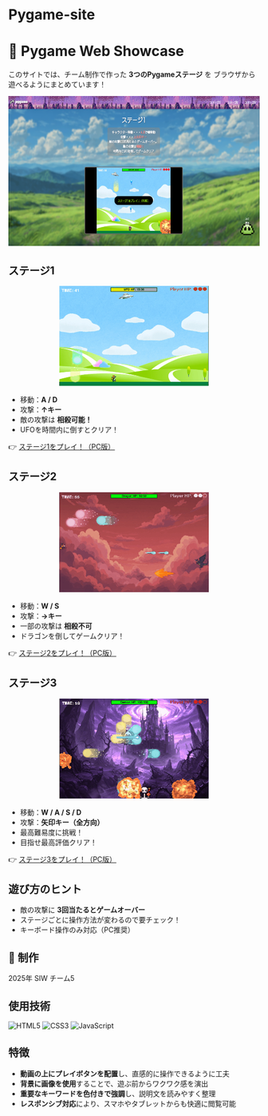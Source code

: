 # Pygame-site
# 🌟 Pygame Web Showcase

このサイトでは、チーム制作で作った **3つのPygameステージ** を
ブラウザから遊べるようにまとめています！

<p align="center">
  <img src="images/site.png" alt="site_img" height="300px" width="637">
</p>

## ステージ1
<p align="center">
    <img src="images/stage1.gif" alt="ステージ1デモ" width="300">
</p>

- 移動：**A / D**
- 攻撃：**↑キー**
- 敵の攻撃は **相殺可能！**
- UFOを時間内に倒すとクリア！

👉 [ステージ1をプレイ！（PC版）](https://okamoto-airi.github.io/web-pygame_level1_PC/)

## ステージ2
<p align="center">
    <img src="images/stage2.gif" alt="ステージ2デモ" width="300">
</p>

- 移動：**W / S**
- 攻撃：**→キー**
- 一部の攻撃は **相殺不可**
- ドラゴンを倒してゲームクリア！

👉 [ステージ2をプレイ！（PC版）](https://okamoto-airi.github.io/web-pygame_level2-PC/)

## ステージ3
<p align="center">
    <img src="images/stage3.gif" alt="ステージ3デモ" width="300">
</p>

- 移動：**W / A / S / D**
- 攻撃：**矢印キー（全方向）**
- 最高難易度に挑戦！
- 目指せ最高評価クリア！

👉 [ステージ3をプレイ！（PC版）](https://okamoto-airi.github.io/web-pygame_level3-PC/)

## 遊び方のヒント
- 敵の攻撃に **3回当たるとゲームオーバー**
- ステージごとに操作方法が変わるので要チェック！
- キーボード操作のみ対応（PC推奨）

## 👥 制作
2025年 SIW チーム5

## 使用技術

<p align="left">
  <img src="https://cdn.jsdelivr.net/gh/devicons/devicon/icons/html5/html5-original.svg" alt="HTML5" width="40" height="40"/>
  <img src="https://cdn.jsdelivr.net/gh/devicons/devicon/icons/css3/css3-original.svg" alt="CSS3" width="40" height="40"/>
  <img src="https://cdn.jsdelivr.net/gh/devicons/devicon/icons/javascript/javascript-original.svg" alt="JavaScript" width="40" height="40"/>
</p>

## 特徴
- **動画の上にプレイボタンを配置**し、直感的に操作できるように工夫
- **背景に画像を使用**することで、遊ぶ前からワクワク感を演出
- **重要なキーワードを色付きで強調**し、説明文を読みやすく整理
- **レスポンシブ対応**により、スマホやタブレットからも快適に閲覧可能
